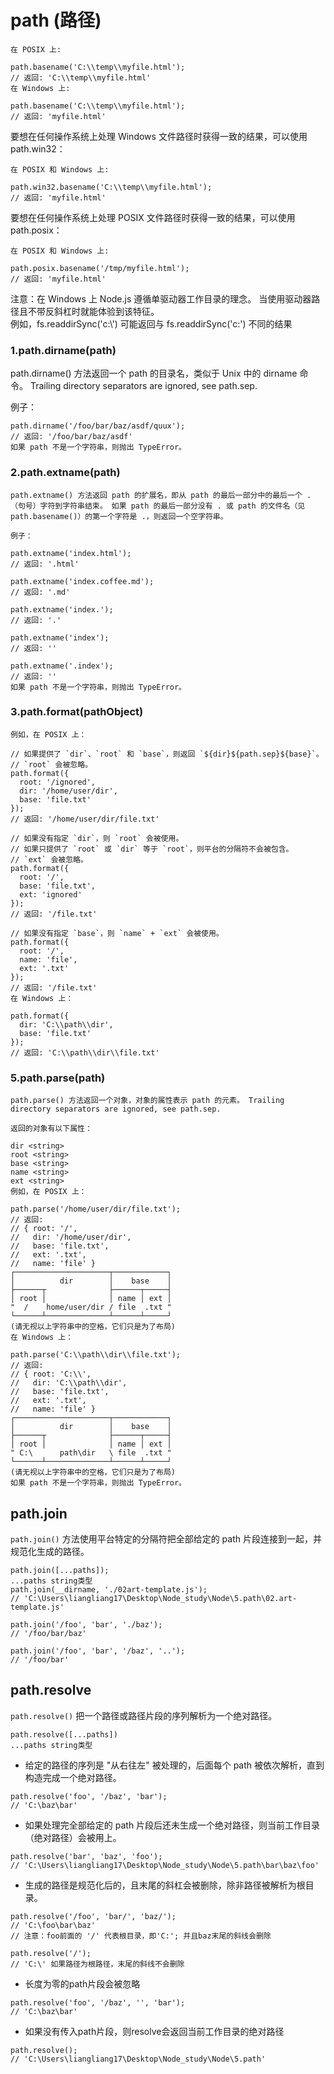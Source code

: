 # path (路径)
```
在 POSIX 上:

path.basename('C:\\temp\\myfile.html');
// 返回: 'C:\\temp\\myfile.html'
在 Windows 上:

path.basename('C:\\temp\\myfile.html');
// 返回: 'myfile.html'
```

要想在任何操作系统上处理 Windows 文件路径时获得一致的结果，可以使用 path.win32：
```
在 POSIX 和 Windows 上:

path.win32.basename('C:\\temp\\myfile.html');
// 返回: 'myfile.html'
```
要想在任何操作系统上处理 POSIX 文件路径时获得一致的结果，可以使用 path.posix：
```
在 POSIX 和 Windows 上:

path.posix.basename('/tmp/myfile.html');
// 返回: 'myfile.html'
```
注意：在 Windows 上 Node.js 遵循单驱动器工作目录的理念。 当使用驱动器路径且不带反斜杠时就能体验到该特征。  
例如，fs.readdirSync('c:\\') 可能返回与 fs.readdirSync('c:') 不同的结果

### 1.path.dirname(path)

path.dirname() 方法返回一个 path 的目录名，类似于 Unix 中的 dirname 命令。 Trailing directory separators are ignored, see path.sep.

例子：
```
path.dirname('/foo/bar/baz/asdf/quux');
// 返回: '/foo/bar/baz/asdf'
如果 path 不是一个字符串，则抛出 TypeError。
```
### 2.path.extname(path)

```
path.extname() 方法返回 path 的扩展名，即从 path 的最后一部分中的最后一个 .（句号）字符到字符串结束。 如果 path 的最后一部分没有 . 或 path 的文件名（见 path.basename()）的第一个字符是 .，则返回一个空字符串。

例子：

path.extname('index.html');
// 返回: '.html'

path.extname('index.coffee.md');
// 返回: '.md'

path.extname('index.');
// 返回: '.'

path.extname('index');
// 返回: ''

path.extname('.index');
// 返回: ''
如果 path 不是一个字符串，则抛出 TypeError。
```

### 3.path.format(pathObject)

```
例如，在 POSIX 上：

// 如果提供了 `dir`、`root` 和 `base`，则返回 `${dir}${path.sep}${base}`。
// `root` 会被忽略。
path.format({
  root: '/ignored',
  dir: '/home/user/dir',
  base: 'file.txt'
});
// 返回: '/home/user/dir/file.txt'

// 如果没有指定 `dir`，则 `root` 会被使用。
// 如果只提供了 `root` 或 `dir` 等于 `root`，则平台的分隔符不会被包含。
// `ext` 会被忽略。
path.format({
  root: '/',
  base: 'file.txt',
  ext: 'ignored'
});
// 返回: '/file.txt'

// 如果没有指定 `base`，则 `name` + `ext` 会被使用。
path.format({
  root: '/',
  name: 'file',
  ext: '.txt'
});
// 返回: '/file.txt'
在 Windows 上：

path.format({
  dir: 'C:\\path\\dir',
  base: 'file.txt'
});
// 返回: 'C:\\path\\dir\\file.txt'
```

### 5.path.parse(path)

```
path.parse() 方法返回一个对象，对象的属性表示 path 的元素。 Trailing directory separators are ignored, see path.sep.

返回的对象有以下属性：

dir <string>
root <string>
base <string>
name <string>
ext <string>
例如，在 POSIX 上：

path.parse('/home/user/dir/file.txt');
// 返回:
// { root: '/',
//   dir: '/home/user/dir',
//   base: 'file.txt',
//   ext: '.txt',
//   name: 'file' }
┌─────────────────────┬────────────┐
│          dir        │    base    │
├──────┬              ├──────┬─────┤
│ root │              │ name │ ext │
"  /    home/user/dir / file  .txt "
└──────┴──────────────┴──────┴─────┘
(请无视以上字符串中的空格，它们只是为了布局)
在 Windows 上：

path.parse('C:\\path\\dir\\file.txt');
// 返回:
// { root: 'C:\\',
//   dir: 'C:\\path\\dir',
//   base: 'file.txt',
//   ext: '.txt',
//   name: 'file' }
┌─────────────────────┬────────────┐
│          dir        │    base    │
├──────┬              ├──────┬─────┤
│ root │              │ name │ ext │
" C:\      path\dir   \ file  .txt "
└──────┴──────────────┴──────┴─────┘
(请无视以上字符串中的空格，它们只是为了布局)
如果 path 不是一个字符串，则抛出 TypeError。
```

## path.join
`path.join()` 方法使用平台特定的分隔符把全部给定的 path 片段连接到一起，并规范化生成的路径。

```
path.join([...paths]);
...paths string类型
path.join(__dirname, './02art-template.js');
// 'C:\Users\liangliang17\Desktop\Node_study\Node\5.path\02.art-template.js'

path.join('/foo', 'bar', './baz');
// '/foo/bar/baz'

path.join('/foo', 'bar', '/baz', '..');
// '/foo/bar'
```
## path.resolve

`path.resolve()` 把一个路径或路径片段的序列解析为一个绝对路径。
```
path.resolve([...paths])
...paths string类型
```

- 给定的路径的序列是 "从右往左" 被处理的，后面每个 path 被依次解析，直到构造完成一个绝对路径。
```
path.resolve('foo', '/baz', 'bar');
// 'C:\baz\bar'
```
- 如果处理完全部给定的 path 片段后还未生成一个绝对路径，则当前工作目录（绝对路径）会被用上。
```
path.resolve('bar', 'baz', 'foo');
// 'C:\Users\liangliang17\Desktop\Node_study\Node\5.path\bar\baz\foo'
```
- 生成的路径是规范化后的，且末尾的斜杠会被删除，除非路径被解析为根目录。
```
path.resolve('/foo', 'bar/', 'baz/');
// 'C:\foo\bar\baz' 
// 注意：foo前面的 '/' 代表根目录，即'C:'; 并且baz末尾的斜线会删除

path.resolve('/');
// 'C:\' 如果路径为根路径，末尾的斜线不会删除
```
- 长度为零的path片段会被忽略

```
path.resolve('foo', '/baz', '', 'bar');
// 'C:\baz\bar'
```

- 如果没有传入path片段，则resolve会返回当前工作目录的绝对路径

```
path.resolve();
// 'C:\Users\liangliang17\Desktop\Node_study\Node\5.path'
```

